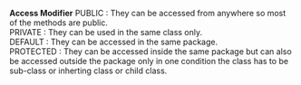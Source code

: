**Access Modifier**
               PUBLIC : They can be accessed from anywhere so most of the methods are public.    <br>
               PRIVATE : They can be used in the same class only.    <br>
               DEFAULT : They can be accessed in the same package.    <br>
               PROTECTED : They can be accessed inside the same package but can also be accessed  outside the package only in one condition the class has to be sub-class or inherting class or child class.   <br>